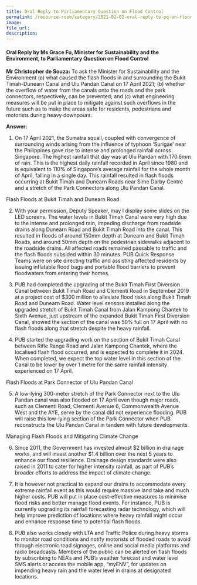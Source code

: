 ```yaml
---  
title: Oral Reply to Parliamentary Question on Flood Control
permalink: /resource-room/category/2021-02-02-oral-reply-to-pq-on-flood-control/
image:  
file_url:  
description:  
---  
```


#### Oral Reply by Ms Grace Fu, Minister for Sustainability and the Environment, to Parliamentary Question on Flood Control 

**Mr Christopher de Souza:** To ask the Minister for Sustainability and the Environment (a) what caused the flash floods in and surrounding the Bukit Timah-Dunearn Canal and Ulu Pandan Canal on 17 April 2021; (b) whether the overflow of water from the canals onto the roads and the park connectors, respectively, can be prevented; and (c) what engineering measures will be put in place to mitigate against such overflows in the future such as to make the areas safe for residents, pedestrians and motorists during heavy downpours.


**Answer:**

1.	On 17 April 2021, the Sumatra squall, coupled with convergence of surrounding winds arising from the influence of typhoon ‘Surigae’ near the Philippines gave rise to intense and prolonged rainfall across Singapore. The highest rainfall that day was at Ulu Pandan with 170.6mm of rain. This is the highest daily rainfall recorded in April since 1980 and is equivalent to 110% of Singapore’s average rainfall for the whole month of April, falling in a single day. This rainfall resulted in flash floods occurring at Bukit Timah and Dunearn Roads near Sime Darby Centre and a stretch of the Park Connectors along Ulu Pandan Canal.

Flash Floods at Bukit Timah and Dunearn Road 

2.	With your permission, Deputy Speaker, may I display some slides on the LED screens. The water levels in Bukit Timah Canal were very high due to the intense and prolonged rain, impeding discharge from roadside drains along Dunearn Road and Bukit Timah Road into the canal. This resulted in floods of around 150mm depth at Dunearn and Bukit Timah Roads, and around 50mm depth on the pedestrian sidewalks adjacent to the roadside drains. All affected roads remained passable to traffic and the flash floods subsided within 30 minutes. PUB Quick Response Teams were on site directing traffic and assisting affected residents by issuing inflatable flood bags and portable flood barriers to prevent floodwaters from entering their homes. 

3.	PUB had completed the upgrading of the Bukit Timah First Diversion Canal between Bukit Timah Road and Clementi Road in September 2019 at a project cost of $300 million to alleviate flood risks along Bukit Timah Road and Dunearn Road.  Water level sensors installed along the upgraded stretch of Bukit Timah Canal from Jalan Kampong Chantek to Sixth Avenue, just upstream of the expanded Bukit Timah First Diversion Canal, showed the section of the canal was 50% full on 17 April with no flash floods along that stretch despite the heavy rainfall. 

4.	PUB started the upgrading work on the section of Bukit Timah Canal between Rifle Range Road and Jalan Kampong Chantek, where the localised flash flood occurred, and is expected to complete it in 2024. When completed, we expect the top water level in this section of the Canal to be lower by over 1 metre for the same rainfall intensity experienced on 17 April.

Flash Floods at Park Connector of Ulu Pandan Canal

5.	A low-lying 300-meter stretch of the Park Connector next to the Ulu Pandan canal was also flooded on 17 April even though major roads, such as Clementi Road, Clementi Avenue 6, Commonwealth Avenue West and the AYE, serve by the canal did not experience flooding. PUB will raise this low-lying section of the Park Connector when PUB reconstructs the Ulu Pandan Canal in tandem with future developments.

Managing Flash Floods and Mitigating Climate Change

6.	Since 2011, the Government has invested almost $2 billion in drainage works, and will invest another $1.4 billion over the next 5 years to enhance our flood resilience. Drainage design standards were also raised in 2011 to cater for higher intensity rainfall, as part of PUB’s broader efforts to address the impact of climate change. 

7.	It is however not practical to expand our drains to accommodate every extreme rainfall event as this would require massive land take and much higher costs. PUB will put in place cost-effective measures to minimise flood risks and better manage flood events. For instance, PUB is currently upgrading its rainfall forecasting radar technology, which will help improve prediction of locations where heavy rainfall might occur and enhance response time to potential flash floods.  

8.	PUB also works closely with LTA and Traffic Police during heavy storms to monitor road conditions and notify motorists of flooded roads to avoid through electronic road signages, online and social media platforms and radio broadcasts. Members of the public can be alerted on flash floods by subscribing to NEA’s and PUB’s weather forecast and water level SMS alerts or access the mobile app, “myENV”, for updates on impending heavy rain and the water level in drains at designated locations. 
